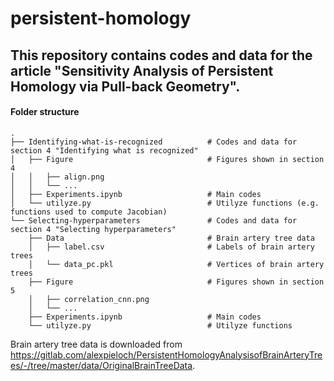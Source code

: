 # persistent-homology

## This repository contains codes and data for the article "Sensitivity Analysis of Persistent Homology via Pull-back Geometry".

#### Folder structure
    .
    ├── Identifying-what-is-recognized          # Codes and data for section 4 "Identifying what is recognized"
    │   ├── Figure                              # Figures shown in section 4
    │   │   ├── align.png
    │   │   └── ...
    │   ├── Experiments.ipynb                   # Main codes
    │   └── utilyze.py                          # Utilyze functions (e.g. functions used to compute Jacobian)
    └── Selecting-hyperparameters               # Codes and data for section 4 "Selecting hyperparameters"
        ├── Data                                # Brain artery tree data
        │   ├── label.csv                       # Labels of brain artery trees
        │   └── data_pc.pkl                     # Vertices of brain artery trees
        ├── Figure                              # Figures shown in section 5
        │   ├── correlation_cnn.png
        │   └── ...
        ├── Experiments.ipynb                   # Main codes
        └── utilyze.py                          # Utilyze functions
 

 Brain artery tree data is downloaded from https://gitlab.com/alexpieloch/PersistentHomologyAnalysisofBrainArteryTrees/-/tree/master/data/OriginalBrainTreeData.